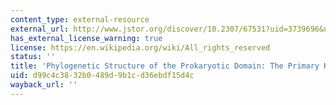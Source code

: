 ```yaml
---
content_type: external-resource
external_url: http://www.jstor.org/discover/10.2307/67531?uid=3739696&uid=2&uid=4&uid=3739256&sid=21102534816903
has_external_license_warning: true
license: https://en.wikipedia.org/wiki/All_rights_reserved
status: ''
title: 'Phylogenetic Structure of the Prokaryotic Domain: The Primary Kingdoms'
uid: d99c4c38-32b0-489d-9b1c-d36ebdf15d4c
wayback_url: ''
---
```

